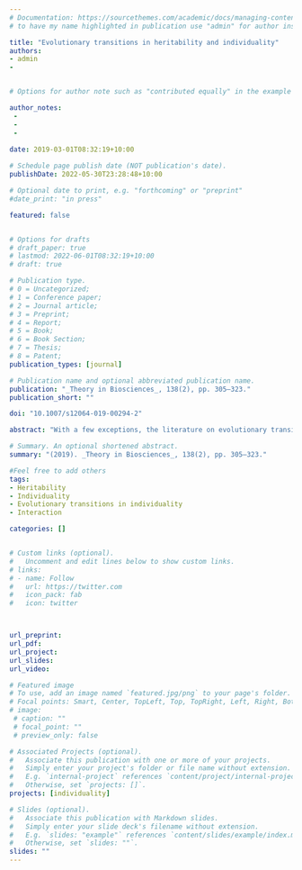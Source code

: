 ```yaml
---
# Documentation: https://sourcethemes.com/academic/docs/managing-content/
# to have my name highlighted in publication use "admin" for author instead of Pierrick Bourrat

title: "Evolutionary transitions in heritability and individuality"
authors:
- admin
- 


# Options for author note such as "contributed equally" in the example below, assuming they are three authors, the third author is corresponding author.

author_notes:
 - 
 - 
 - 
 
date: 2019-03-01T08:32:19+10:00

# Schedule page publish date (NOT publication's date).
publishDate: 2022-05-30T23:28:48+10:00

# Optional date to print, e.g. "forthcoming" or "preprint"
#date_print: "in press"

featured: false


# Options for drafts
# draft_paper: true
# lastmod: 2022-06-01T08:32:19+10:00
# draft: true

# Publication type.
# 0 = Uncategorized;
# 1 = Conference paper;
# 2 = Journal article;
# 3 = Preprint;
# 4 = Report;
# 5 = Book;
# 6 = Book Section;
# 7 = Thesis;
# 8 = Patent;
publication_types: [journal]

# Publication name and optional abbreviated publication name.
publication: "_Theory in Biosciences_, 138(2), pp. 305–323."
publication_short: ""

doi: "10.1007/s12064-019-00294-2"

abstract: "With a few exceptions, the literature on evolutionary transitions in individuality (ETIs) has mostly focused on the relationships between lower-level (particle-level) and higher-level (collective-level) selection, leaving aside the question of the relationship between particle-level and collective-level inheritance. Yet, without an account of this relationship, our hope to fully understand the evolutionary mechanisms underlying ETIs is impeded. To that effect, I present a highly idealized model to study the relationship between particle-level and collective-level heritability both when a collective-level trait is a linear function and when it is a nonlinear function of a particle-level trait. I first show that when a collective trait is a linear function of a particle-level trait, collective-level heritability is a by-product of particle-level heritability. It is equal to particle-level heritability, whether the particles interact randomly or not to form collectives. Second, I show that one effect of population structure is the reduction in variance in offspring collective-level character for a given parental collective. I propose that this reduction in variance is one dimension of individuality. Third, I show that even in the simple case of a nonlinear collective-level character, collective-level heritability is not only weak but also highly dependent on the frequency of the different types of particles in the global population. Finally, I show that population structure, because one of its effects is to reduce the variance in offspring collective-level character, allows not only for an increase in collective-level character but renders it less context dependent. This in turn permits a stable collective-level response to selection. The upshot is that population structure is a driver for ETIs. These results are particularly significant in that the relationship between population structure and collective-level heritability has, to my knowledge, not been previously explored in the context of ETIs."

# Summary. An optional shortened abstract.
summary: "(2019). _Theory in Biosciences_, 138(2), pp. 305–323."

#Feel free to add others
tags:
- Heritability
- Individuality
- Evolutionary transitions in individuality
- Interaction

categories: []


# Custom links (optional).
#   Uncomment and edit lines below to show custom links.
# links:
# - name: Follow
#   url: https://twitter.com
#   icon_pack: fab
#   icon: twitter



url_preprint:
url_pdf:
url_project:
url_slides:
url_video:

# Featured image
# To use, add an image named `featured.jpg/png` to your page's folder. 
# Focal points: Smart, Center, TopLeft, Top, TopRight, Left, Right, BottomLeft, Bottom, BottomRight.
# image:
 # caption: ""
 # focal_point: ""
 # preview_only: false

# Associated Projects (optional).
#   Associate this publication with one or more of your projects.
#   Simply enter your project's folder or file name without extension.
#   E.g. `internal-project` references `content/project/internal-project/index.md`.
#   Otherwise, set `projects: []`.
projects: [individuality]

# Slides (optional).
#   Associate this publication with Markdown slides.
#   Simply enter your slide deck's filename without extension.
#   E.g. `slides: "example"` references `content/slides/example/index.md`.
#   Otherwise, set `slides: ""`.
slides: ""
---
```




